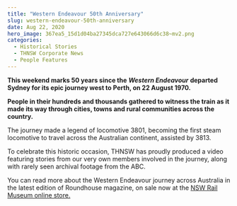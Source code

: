 ```yaml
---
title: "Western Endeavour 50th Anniversary"
slug: western-endeavour-50th-anniversary
date: Aug 22, 2020
hero_image: 367ea5_15d1d04ba27345dca727e643066d6c38~mv2.png
categories:
  - Historical Stories
  - THNSW Corporate News
  - People Features
---
```



**This weekend marks 50 years since the** ***Western Endeavour*** **departed Sydney for its epic journey west to Perth, on 22 August 1970.**

**People in their hundreds and thousands gathered to witness the train as it made its way through cities, towns and rural communities across the country.**

The journey made a legend of locomotive 3801, becoming the first steam locomotive to travel across the Australian continent, assisted by 3813.

To celebrate this historic occasion, THNSW has proudly produced a video featuring stories from our very own members involved in the journey, along with rarely seen archival footage from the ABC.

You can read more about the Western Endeavour journey across Australia in the latest edition of Roundhouse magazine, on sale now at the [NSW Rail Museum online store.](https://www.nswrailmuseum.com.au/product-page/roundhouse-magazine-winter-2020-edition-1)
